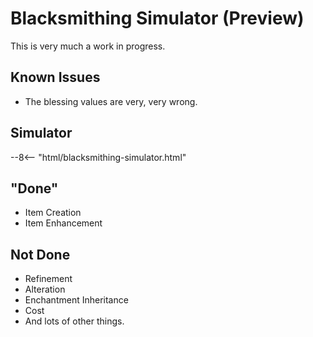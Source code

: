 # Blacksmithing Simulator (Preview)

This is very much a work in progress.

## Known Issues

- The blessing values are very, very wrong.

## Simulator

--8<-- "html/blacksmithing-simulator.html"

## "Done"

- Item Creation
- Item Enhancement

## Not Done

- Refinement
- Alteration
- Enchantment Inheritance
- Cost
- And lots of other things.
